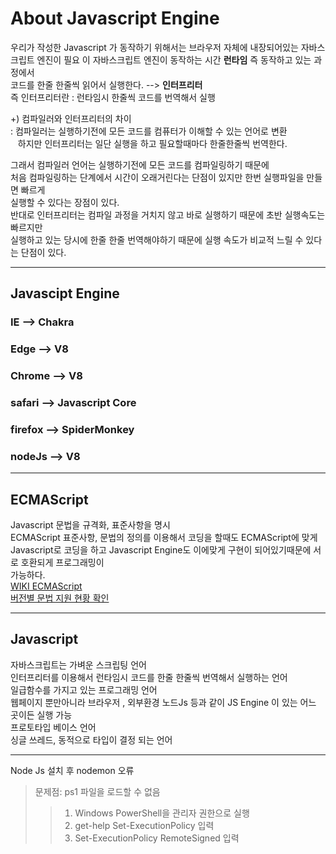 About Javascript Engine
=============
우리가 작성한 Javascript 가 동작하기 위해서는 브라우저 자체에 내장되어있는 자바스크립트 엔진이 필요
이 자바스크립트 엔진이 동작하는 시간 **런타임** 즉 동작하고 있는 과정에서   
코드를 한줄 한줄씩 읽어서 실행한다. --> **인터프리터**   
즉 인터프리터란 : 런타임시 한줄씩 코드를 번역해서 실행
  
+) 컴파일러와 인터프리터의 차이  
    : 컴파일러는 실행하기전에 모든 코드를 컴퓨터가 이해할 수 있는 언어로 변환  
&nbsp;&nbsp;&nbsp;하지만 인터프리터는 일단 실행을 하고 필요할때마다 한줄한줄씩 번역한다.  

그래서 컴파일러 언어는 실행하기전에 모든 코드를 컴파일링하기 때문에  
처음 컴파일링하는 단계에서 시간이 오래거린다는 단점이 있지만 한번 실행파일을 만들면 빠르게   
실행할 수 있다는 장점이 있다.  
반대로 인터프리터는 컴파일 과정을 거치지 않고 바로 실행하기 때문에 초반 실행속도는 빠르지만  
실행하고 있는 당시에 한줄 한줄 번역해야하기 때문에 실행 속도가 비교적 느릴 수 있다는 단점이 있다.


* **
## Javascipt Engine   

### IE --> Chakra 
### Edge --> V8 
### Chrome --> V8 
### safari --> Javascript Core 
### firefox --> SpiderMonkey 
### nodeJs --> V8 
   
***

## ECMAScript
Javascript 문법을 규격화, 표준사항을 명시   
ECMAScript 표준사항, 문법의 정의를 이용해서 코딩을 할때도 ECMAScript에 맞게    
Javascript로 코딩을 하고 Javascript Engine도 이에맞게 구현이 되어있기때문에 서로 호환되게 프로그래밍이    
가능하다.   
[WIKI ECMAScript](https://en.wikipedia.org/wiki/ECMAScript)   
[버전별 문법 지원 현황 확인]( https://kangax.github.io/compat-table/es5/)

*** 
## Javascript   
자바스크립트는 가벼운 스크립팅 언어    
인터프리터를 이용해서 런타임시  코드를 한줄 한줄씩 번역해서 실행하는 언어   
일급함수를 가지고 있는 프로그래밍 언어   
웹페이지 뿐만아니라 브라우저 , 외부환경 노드Js 등과 같이 JS Engine 이 있는 어느 곳이든 실행 가능   
프로토타입 베이스 언어   
싱글 쓰레드, 동적으로 타입이 결정 되는 언어 

***
Node Js 설치 후 nodemon 오류   
> 문제점: ps1 파일을 로드할 수 없음 
>>1. Windows PowerShell을 관리자 권한으로 실행
>>2. get-help Set-ExecutionPolicy 입력
>>3. Set-ExecutionPolicy RemoteSigned 입력


